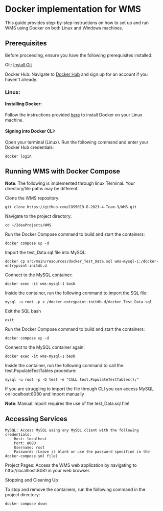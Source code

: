 <h1>Docker implementation for WMS</h1>
This guide provides step-by-step instructions on how to set up and run WMS using Docker on both Linux and Windows machines.

<h2>Prerequisites</h2>

Before proceeding, ensure you have the following prerequisites installed:
<p>
Git: <a href="https://git-scm.com/book/en/v2/Getting-Started-Installing-Git">Install Git</a>
</p>
<p>    
Docker Hub: Navigate to <a href="https://hub.docker.com/">Docker Hub</a> and sign up for an account if you haven't already.
</p>

<h3>Linux:</h3>
<h4>Installing Docker:</h4>
    Follow the instructions provided <a href="https://docs.docker.com/engine/install/ubuntu/">here</a> to install Docker on your Linux machine.

<h4>Signing into Docker CLI:</h4>

Open your terminal (Linux).
Run the following command and enter your Docker Hub credentials:

    docker login

<h2>Running WMS with Docker Compose</h2>
<p>
<strong>Note:</strong>
The following is implemented through linux Terminal. Your directory/file paths may be different.

Clone the WMS repository:

    git clone https://github.com/COS5019-B-2023-4-Team-3/WMS.git

Navigate to the project directory:

    cd ~/IdeaProjects/WMS

Run the Docker Compose command to build and start the containers:

    docker compose up -d

Import the test_Data.sql file into MySQL:

    docker cp src/main/resources/docker_Test_Data.sql wms-mysql-1:/docker-entrypoint-initdb.d

Connect to the MySQL container:

    docker exec -it wms-mysql-1 bash

Inside the container, run the following command to import the SQL file:

    mysql -u root -p < /docker-entrypoint-initdb.d/docker_Test_Data.sql

Exit the SQL bash
    
    exit

Run the Docker Compose command to build and start the containers:

    docker compose up -d

Connect to the MySQL container again:

    docker exec -it wms-mysql-1 bash

Inside the container, run the following command to call the test.PopulateTestTables procedure:

    mysql -u root -p -D test -e "CALL test.PopulateTestTables();"

If you are struggling to import the file through CLI you can access MySQL on localhost:8080 and import manually
<p><strong>Note: </strong> Manual import requires the use of the test_Data.sql file!</p>

<h2>Accessing Services</h2>

    MySQL: Access MySQL using any MySQL client with the following credentials:
        Host: localhost
        Port: 8080
        Username: root
        Password: (Leave it blank or use the password specified in the docker-compose.yml file)

Project Pages: Access the WMS web application by navigating to http://localhost:8081 in your web browser.

Stopping and Cleaning Up

To stop and remove the containers, run the following command in the project directory:

    docker compose down
